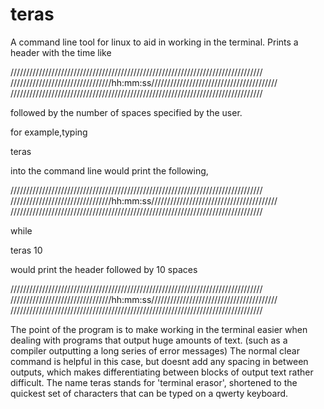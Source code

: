 teras
=====

A command line tool for linux to aid in working in the terminal. 
Prints a header with the time like

////////////////////////////////////////////////////////////////////////////////
////////////////////////////////hh:mm:ss////////////////////////////////////////
////////////////////////////////////////////////////////////////////////////////

followed by the number of spaces specified by the user.

for example,typing

teras

into the command line would print the following,

////////////////////////////////////////////////////////////////////////////////
////////////////////////////////hh:mm:ss////////////////////////////////////////
////////////////////////////////////////////////////////////////////////////////


while

teras 10

would print the header followed by 10 spaces

////////////////////////////////////////////////////////////////////////////////
////////////////////////////////hh:mm:ss////////////////////////////////////////
////////////////////////////////////////////////////////////////////////////////










The point of the program is to make working in the terminal easier when dealing with programs
that output huge amounts of text. (such as a compiler outputting a long series of error messages)
The normal clear command is helpful in this case, but doesnt add any spacing in between outputs,
which makes differentiating between blocks of output text rather difficult. The name teras stands
for 'terminal erasor', shortened to the quickest set of characters that can be typed on a qwerty
keyboard.
